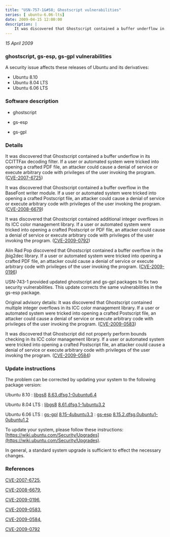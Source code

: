 ```yaml
---
title: "USN-757-1&#58; Ghostscript vulnerabilities"
series: [ ubuntu-6.06-lts]
date: 2009-04-15 12:00:00
description: |
    It was discovered that Ghostscript contained a buffer underflow in its CCITTFax decoding filter. If a user or automated system were tricked into opening a crafted PDF file, an attacker could cause a denial of service or execute arbitrary code with privileges of the user invoking the program. ([CVE-2007-6725](http://people.ubuntu.com/~ubuntu-security/cve/CVE-2007-6725))
--- 
```

 
 

*15 April 2009*

### ghostscript, gs-esp, gs-gpl vulnerabilities

A security issue affects these releases of Ubuntu and its derivatives:

* Ubuntu 8.10
* Ubuntu 8.04 LTS
* Ubuntu 6.06 LTS

### Software description

* ghostscript 

* gs-esp 

* gs-gpl 

### Details

It was discovered that Ghostscript contained a buffer underflow in its CCITTFax decoding filter. If a user or automated system were tricked into opening a crafted PDF file, an attacker could cause a denial of service or execute arbitrary code with privileges of the user invoking the program. ([CVE-2007-6725](http://people.ubuntu.com/~ubuntu-security/cve/CVE-2007-6725))

It was discovered that Ghostscript contained a buffer overflow in the BaseFont writer module. If a user or automated system were tricked into opening a crafted Postscript file, an attacker could cause a denial of service or execute arbitrary code with privileges of the user invoking the program. ([CVE-2008-6679](http://people.ubuntu.com/~ubuntu-security/cve/CVE-2008-6679))

It was discovered that Ghostscript contained additional integer overflows in its ICC color management library. If a user or automated system were tricked into opening a crafted Postscript or PDF file, an attacker could cause a denial of service or execute arbitrary code with privileges of the user invoking the program. ([CVE-2009-0792](http://people.ubuntu.com/~ubuntu-security/cve/CVE-2009-0792))

Alin Rad Pop discovered that Ghostscript contained a buffer overflow in the jbig2dec library. If a user or automated system were tricked into opening a crafted PDF file, an attacker could cause a denial of service or execute arbitrary code with privileges of the user invoking the program. ([CVE-2009-0196](http://people.ubuntu.com/~ubuntu-security/cve/CVE-2009-0196))

USN-743-1 provided updated ghostscript and gs-gpl packages to fix two security vulnerabilities. This update corrects the same vulnerabilities in the gs-esp package.

Original advisory details: It was discovered that Ghostscript contained multiple integer overflows in its ICC color management library. If a user or automated system were tricked into opening a crafted Postscript file, an attacker could cause a denial of service or execute arbitrary code with privileges of the user invoking the program. ([CVE-2009-0583](http://people.ubuntu.com/~ubuntu-security/cve/CVE-2009-0583))

 It was discovered that Ghostscript did not properly perform bounds checking in its ICC color management library. If a user or automated system were tricked into opening a crafted Postscript file, an attacker could cause a denial of service or execute arbitrary code with privileges of the user invoking the program. ([CVE-2009-0584](http://people.ubuntu.com/~ubuntu-security/cve/CVE-2009-0584)) 

### Update instructions

The problem can be corrected by updating your system to the following package version:

Ubuntu 8.10
 : [libgs8](https://launchpad.net/ubuntu/+source/ghostscript) <span> [8.63.dfsg.1-0ubuntu6.4](https://launchpad.net/ubuntu/+source/ghostscript/8.63.dfsg.1-0ubuntu6.4) </span> 

Ubuntu 8.04 LTS
 : [libgs8](https://launchpad.net/ubuntu/+source/ghostscript) <span> [8.61.dfsg.1-1ubuntu3.2](https://launchpad.net/ubuntu/+source/ghostscript/8.61.dfsg.1-1ubuntu3.2) </span> 

Ubuntu 6.06 LTS
 : [gs-gpl](https://launchpad.net/ubuntu/+source/gs-gpl) <span> [8.15-4ubuntu3.3](https://launchpad.net/ubuntu/+source/gs-gpl/8.15-4ubuntu3.3) </span> 
 : [gs-esp](https://launchpad.net/ubuntu/+source/gs-esp) <span> [8.15.2.dfsg.0ubuntu1-0ubuntu1.2](https://launchpad.net/ubuntu/+source/gs-esp/8.15.2.dfsg.0ubuntu1-0ubuntu1.2) </span> 

To update your system, please follow these instructions: [https://wiki.ubuntu.com/Security/Upgrades](https://wiki.ubuntu.com/Security/Upgrades).

In general, a standard system upgrade is sufficient to effect the necessary changes. 

### References

 
 [CVE-2007-6725](http://people.ubuntu.com/~ubuntu-security/cve/CVE-2007-6725), 

 [CVE-2008-6679](http://people.ubuntu.com/~ubuntu-security/cve/CVE-2008-6679), 

 [CVE-2009-0196](http://people.ubuntu.com/~ubuntu-security/cve/CVE-2009-0196), 

 [CVE-2009-0583](http://people.ubuntu.com/~ubuntu-security/cve/CVE-2009-0583), 

 [CVE-2009-0584](http://people.ubuntu.com/~ubuntu-security/cve/CVE-2009-0584), 

 [CVE-2009-0792](http://people.ubuntu.com/~ubuntu-security/cve/CVE-2009-0792)
 

